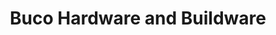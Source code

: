 ---
title: "Buco Hardware and Buildware"
url: /cape-town/buco-hardware-and-buildware/
shop: Baustoffe
---